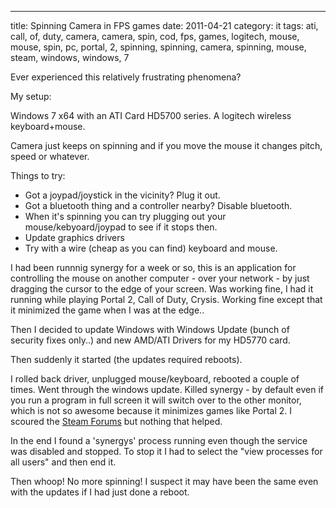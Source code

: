 ---
title: Spinning Camera in FPS games
date: 2011-04-21
category: it
tags: ati, call, of, duty, camera, camera, spin, cod, fps, games, logitech, mouse, mouse, spin, pc, portal, 2, spinning, spinning, camera, spinning, mouse, steam, windows, windows, 7

Ever experienced this relatively frustrating phenomena?

My setup:

Windows 7 x64 with an ATI Card HD5700 series. A logitech wireless keyboard+mouse.

Camera just keeps on spinning and if you move the mouse it changes pitch, speed or whatever.

Things to try:

- Got a joypad/joystick in the vicinity? Plug it out.
- Got a bluetooth thing and a controller nearby? Disable bluetooth.
- When it's spinning you can try plugging out your mouse/kebyoard/joypad to see if it stops then.
- Update graphics drivers
- Try with a wire (cheap as you can find) keyboard and mouse.

I had been runnnig synergy for a week or so, this is an application for controlling the mouse on another computer - over your network - by just dragging the cursor to the edge of your screen. Was working fine, I had it running while playing Portal 2, Call of Duty, Crysis. Working fine except that it minimized the game when I was at the edge..

Then I decided to update Windows with Windows Update (bunch of security fixes only..) and new AMD/ATI Drivers for my HD5770 card.

Then suddenly it started (the updates required reboots).

I rolled back driver, unplugged mouse/keyboard, rebooted a couple of times. Went through the windows update. Killed synergy - by default even if you run a program in full screen it will switch over to the other monitor, which is not so awesome because it minimizes games like Portal 2. I scoured the [Steam Forums](http://forums.steampowered.com/ "steam forums") but nothing that helped.

In the end I found a 'synergys' process running even though the service was disabled and stopped. To stop it I had to select the "view processes for all users" and then end it.

Then whoop! No more spinning! I suspect it may have been the same even with the updates if I had just done a reboot.
